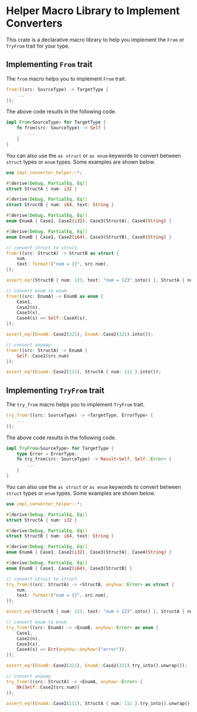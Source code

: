# Helper Macro Library to Implement Converters

This crate is a declarative macro library to help you implement the `From` or `TryFrom` trait for your type.

## Implementing `From` trait
The `from` macro helps you to implement `From` trait.

```rust
from!((src: SourceType) -> TargetType {
    ...
});
```
The above code results in the following code.
```rust
impl From<SourceType> for TargetType {
    fn from(src: SourceType) -> Self {
        ...
    }
}
```

You can also use the `as struct` or `as enum` keywords to convert between `struct` types or `enum` types.  Some examples are shown below.

```rust
use impl_converter_helper::*;

#[derive(Debug, PartialEq, Eq)]
struct StructA { num: i32 }

#[derive(Debug, PartialEq, Eq)]
struct StructB { num: i64, text: String }

#[derive(Debug, PartialEq, Eq)]
enum EnumA { Case1, Case2(i32), Case3(StructA), Case4(String) }

#[derive(Debug, PartialEq, Eq)]
enum EnumB { Case1, Case2(i64), Case3(StructB), CaseX(String) }

// convert struct to struct
from!((src: StructA) -> StructB as struct {
    num,
    text: format!("num = {}", src.num),
});

assert_eq!(StructB { num: 123, text: "num = 123".into() }, StructA { num: 123 }.into());

// convert enum to enum
from!((src: EnumA) -> EnumB as enum {
    Case1,
    Case2(n),
    Case3(x),
    Case4(s) => Self::CaseX(s),
});

assert_eq!(EnumB::Case2(321), EnumA::Case2(321).into());

// convert anyway
from!((src: StructA) -> EnumA {
    Self::Case2(src.num)
});

assert_eq!(EnumA::Case2(111), StructA { num: 111 }.into());
```

## Implementing `TryFrom` trait
The `try_from` macro helps you to implement `TryFrom` trait.

```rust
try_from!((src: SourceType) -> <TargetType, ErrorType> {
    ...
});
```
The above code results in the following code.
```rust
impl TryFrom<SourceType> for TargetType {
    type Error = ErrorType;
    fn try_from(src: SourceType) -> Result<Self, Self::Error> {
        ...
    }
}
```

You can also use the `as struct` or `as enum` keywords to convert between `struct` types or `enum` types.  Some examples are shown below.

```rust
use impl_converter_helper::*;

#[derive(Debug, PartialEq, Eq)]
struct StructA { num: i32 }

#[derive(Debug, PartialEq, Eq)]
struct StructB { num: i64, text: String }

#[derive(Debug, PartialEq, Eq)]
enum EnumA { Case1, Case2(i32), Case3(StructA), Case4(String) }

#[derive(Debug, PartialEq, Eq)]
enum EnumB { Case1, Case2(i64), Case3(StructB) }

// convert struct to struct
try_from!((src: StructA) -> <StructB, anyhow::Error> as struct {
    num,
    text: format!("num = {}", src.num),
});

assert_eq!(StructB { num: 123, text: "num = 123".into() }, StructA { num: 123 }.try_into().unwrap());

// convert enum to enum
try_from!((src: EnumA) -> <EnumB, anyhow::Error> as enum {
    Case1,
    Case2(n),
    Case3(x),
    Case4(s) => Err(anyhow::anyhow!("error")),
});

assert_eq!(EnumB::Case2(321), EnumA::Case2(321).try_into().unwrap());

// convert anyway
try_from!((src: StructA) -> <EnumA, anyhow::Error> {
    Ok(Self::Case2(src.num))
});

assert_eq!(EnumA::Case2(111), StructA { num: 111 }.try_into().unwrap());
```
